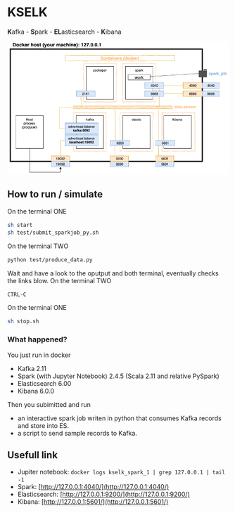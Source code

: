 # KSELK

**K**afka - **S**park - **EL**asticsearch - **K**ibana

![](doc/archi.png)

## How to run / simulate
On the terminal ONE
```sh
sh start
sh test/submit_sparkjob_py.sh
```
On the terminal TWO
```sh
python test/produce_data.py
```
Wait and have a look to the oputput and both terminal, eventually checks the links blow.
On the terminal TWO
```sh
CTRL-C
```
On the terminal ONE
```sh
sh stop.sh
```

### What happened?

You just run in docker 
- Kafka 2.11
- Spark (with Jupyter Notebook) 2.4.5 (Scala 2.11 and relative PySpark) 
- Elasticsearch 6.00
- Kibana 6.0.0

Then you subimitted and run
- an interactive spark job writen in python that consumes Kafka records and store into ES.
- a script to send sample records to Kafka.

## Usefull link
- Jupiter notebook: ``` docker logs kselk_spark_1 | grep 127.0.0.1 | tail -1 ```
- Spark: [http://127.0.0.1:4040/](http://127.0.0.1:4040/)
- Elasticsearch: [http://127.0.0.1:9200/](http://127.0.0.1:9200/)
- Kibana: [http://127.0.0.1:5601/](http://127.0.0.1:5601/)